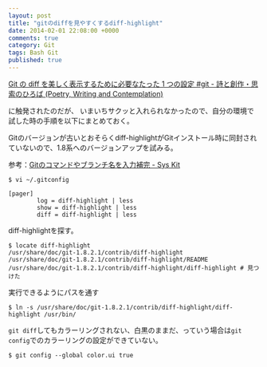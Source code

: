 ```yaml
---
layout: post
title: "gitのdiffを見やすくするdiff-highlight"
date: 2014-02-01 22:08:00 +0000
comments: true
category: Git
tags: Bash Git  
published: true
---
```


[Git の diff を美しく表示するために必要なたった 1 つの設定 #git - 詩と創作・思索のひろば (Poetry, Writing and Contemplation)](http://motemen.hatenablog.com/entry/2013/11/26/Git_%E3%81%AE_diff_%E3%82%92%E7%BE%8E%E3%81%97%E3%81%8F%E8%A1%A8%E7%A4%BA%E3%81%99%E3%82%8B%E3%81%9F%E3%82%81%E3%81%AB%E5%BF%85%E8%A6%81%E3%81%AA%E3%81%9F%E3%81%A3%E3%81%9F_1_%E3%81%A4%E3%81%AE%E8%A8%AD)

に触発されたのだが、
いまいちサクッと入れられなかったので、自分の環境で試した時の手順を以下にまとめておく。

Gitのバージョンが古いとおそらくdiff-highlightがGitインストール時に同封されていないので、1.8系へのバージョンアップを試みる。

参考：[Gitのコマンドやブランチ名を入力補完 - Sys Kit](http://kotaroyoshimatsu.github.io/blog/git-input-completion/)


```
$ vi ~/.gitconfig
```

```
[pager]
        log = diff-highlight | less
        show = diff-highlight | less
        diff = diff-highlight | less
```

diff-highlightを探す。

```
$ locate diff-highlight
/usr/share/doc/git-1.8.2.1/contrib/diff-highlight
/usr/share/doc/git-1.8.2.1/contrib/diff-highlight/README
/usr/share/doc/git-1.8.2.1/contrib/diff-highlight/diff-highlight # 見つけた
```

実行できるようにパスを通す

```
$ ln -s /usr/share/doc/git-1.8.2.1/contrib/diff-highlight/diff-highlight /usr/bin/
```

`git diff`してもカラーリングされない、白黒のままだ、っていう場合は`git config`でのカラーリングの設定ができていない。

```
$ git config --global color.ui true
```

